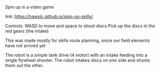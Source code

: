 Spin up in a video game

link: https://hawslc.github.io/spin-up-skills/

Controls:
WASD to move and space to shoot discs
Pick up the discs in the red gears (the intake)

This was made mostly for skills route planning, since our field elements have not arrived yet

The robot is a simple tank drive (4 motor) with an intake feeding into a single flywheel shooter. The robot intakes discs on one side and shoots them out the other.
